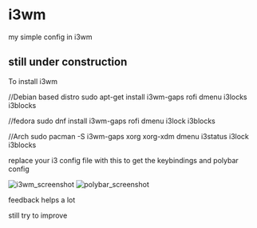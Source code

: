 # i3wm
my simple config in i3wm

## still under construction

To install i3wm

//Debian based distro
sudo apt-get install i3wm-gaps rofi dmenu i3locks i3blocks

//fedora
sudo dnf install i3wm-gaps rofi dmenu i3lock i3blocks

//Arch
sudo pacman -S i3wm-gaps xorg xorg-xdm dmenu i3status i3lock i3blocks

replace your i3 config file with this to get the keybindings and polybar config

![i3wm_screenshot](https://user-images.githubusercontent.com/81343360/229663923-80466416-7ccb-400b-a961-1181dd77536f.png)
![polybar_screenshot](https://user-images.githubusercontent.com/81343360/229663952-d45a5cf1-1a3b-4712-bf25-85b56a4e7ca8.png)

feedback helps a lot 

still try to improve
